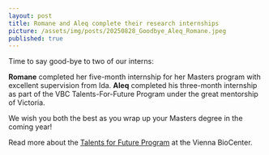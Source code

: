 ```yaml
---
layout: post
title: Romane and Aleq complete their research internships
picture: /assets/img/posts/20250828_Goodbye_Aleq_Romane.jpeg
published: true
---
```

Time to say good-bye to two of our interns:

**Romane** completed her five-month internship for her Masters program with excellent supervision from Ida. **Aleq** completed his three-month internship as part of the VBC Talents-For-Future Program under the great mentorship of Victoria. 

We wish you both the best as you wrap up your Masters degree in the coming year!

Read more about the [Talents for Future Program](https://training.vbc.ac.at/summer-school/talents-for-future/) at the Vienna BioCenter.
